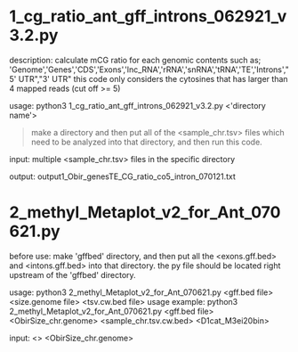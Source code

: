 # 1_cg_ratio_ant_gff_introns_062921_v3.2.py
description: calculate mCG ratio for each genomic contents such as;
'Genome','Genes','CDS','Exons','lnc_RNA','rRNA','snRNA','tRNA','TE','Introns',"5' UTR","3' UTR"
this code only considers the cytosines that has larger than 4 mapped reads (cut off >= 5)

usage: python3 1_cg_ratio_ant_gff_introns_062921_v3.2.py <'directory name'>

> make a directory and then put all of the <sample_chr.tsv> files which need to be analyzed into that directory, and then run this code.

input: multiple <sample_chr.tsv> files in the specific directory

output: output1_Obir_genesTE_CG_ratio_co5_intron_070121.txt

# 2_methyl_Metaplot_v2_for_Ant_070621.py

before use: make 'gffbed' directory, and then put all the <exons.gff.bed> and <intons.gff.bed> into that directory.
the py file should be located right upstream of the 'gffbed' directory.

usage: python3 2_methyl_Metaplot_v2_for_Ant_070621.py <gff.bed file> <size.genome file> <tsv.cw.bed file> <OUTPREFIX>
usage example: python3 2_methyl_Metaplot_v2_for_Ant_070621.py <gff.bed file> <ObirSize_chr.genome> <sample_chr.tsv.cw.bed> <D1cat_M3ei20bin>
  
input: <> <ObirSize_chr.genome>
